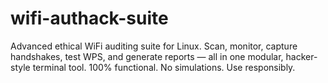 # wifi-authack-suite
Advanced ethical WiFi auditing suite for Linux. Scan, monitor, capture handshakes, test WPS, and generate reports — all in one modular, hacker-style terminal tool. 100% functional. No simulations. Use responsibly.
